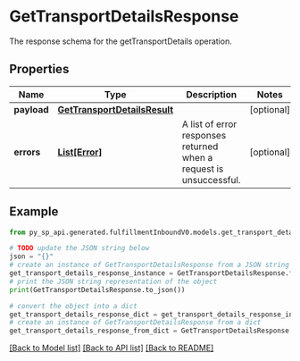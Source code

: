 # GetTransportDetailsResponse

The response schema for the getTransportDetails operation.

## Properties

Name | Type | Description | Notes
------------ | ------------- | ------------- | -------------
**payload** | [**GetTransportDetailsResult**](GetTransportDetailsResult.md) |  | [optional] 
**errors** | [**List[Error]**](Error.md) | A list of error responses returned when a request is unsuccessful. | [optional] 

## Example

```python
from py_sp_api.generated.fulfillmentInboundV0.models.get_transport_details_response import GetTransportDetailsResponse

# TODO update the JSON string below
json = "{}"
# create an instance of GetTransportDetailsResponse from a JSON string
get_transport_details_response_instance = GetTransportDetailsResponse.from_json(json)
# print the JSON string representation of the object
print(GetTransportDetailsResponse.to_json())

# convert the object into a dict
get_transport_details_response_dict = get_transport_details_response_instance.to_dict()
# create an instance of GetTransportDetailsResponse from a dict
get_transport_details_response_from_dict = GetTransportDetailsResponse.from_dict(get_transport_details_response_dict)
```
[[Back to Model list]](../README.md#documentation-for-models) [[Back to API list]](../README.md#documentation-for-api-endpoints) [[Back to README]](../README.md)


